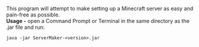 This program will attempt to make setting up a Minecraft server as easy and pain-free as possible.  
**Usage -** open a Command Prompt or Terminal in the same directory as the .jar file and run:
```
java -jar ServerMaker-<version>.jar
```
